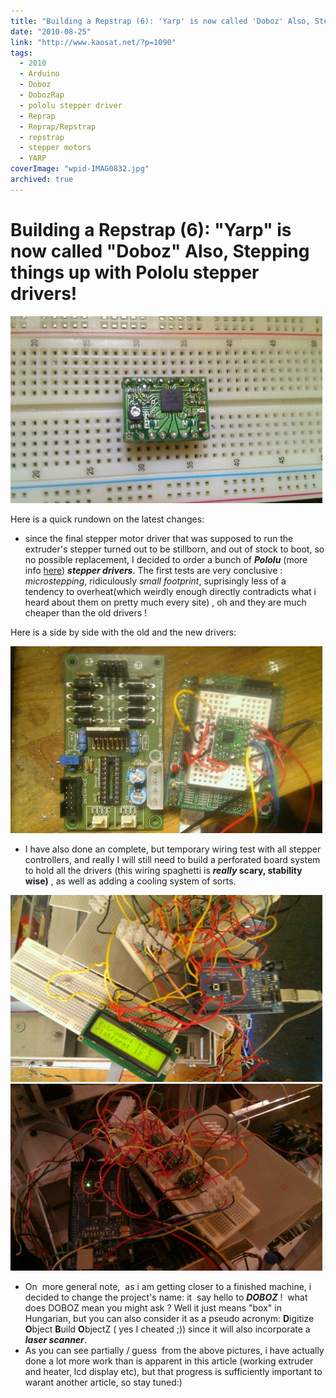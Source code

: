 ```yaml
---
title: "Building a Repstrap (6): 'Yarp' is now called 'Doboz' Also, Stepping things up with Pololu stepper drivers!  "
date: "2010-08-25"
link: "http://www.kaosat.net/?p=1090"
tags:
  - 2010
  - Arduino
  - Doboz
  - DobozRap
  - pololu stepper driver
  - Reprap
  - Reprap/Repstrap
  - repstrap
  - stepper motors
  - YARP
coverImage: "wpid-IMAG0832.jpg"
archived: true
---
```




# Building a Repstrap (6): "Yarp" is now called "Doboz" Also, Stepping things up with Pololu stepper drivers!   

[![](./assets/wpid-IMAG0781.jpg "wpid-IMAG0781.jpg")](./assets/wpid-IMAG0781.jpg)

Here is a quick rundown on the latest changes:

- since the final stepper motor driver that was supposed to run the extruder's stepper turned out to be stillborn, and out of stock to boot, so no possible replacement, I decided to order a bunch of _**Pololu**_ (more info [here](http://www.pololu.com/catalog/product/1201)) **_stepper drivers_**. The first tests are very conclusive : _microstepping_, ridiculously _small footprint_, suprisingly less of a tendency to overheat(which weirdly enough directly contradicts what i heard about them on pretty much every site) , oh and they are much cheaper than the old drivers !

Here is a side by side with the old and the new drivers:

[![](./assets/wpid-1282731217849.jpg "wpid-1282731217849.jpg")](./assets/wpid-1282731217849.jpg)

- I have also done an complete, but temporary wiring test with all stepper controllers, and really I will still need to build a perforated board system to hold all the drivers (this wiring spaghetti is **_really_ scary, stability wise)** , as well as adding a cooling system of sorts.

[![](./assets/wpid-IMAG0832.jpg "wpid-IMAG0832.jpg")](./assets/wpid-IMAG0832.jpg)[![](./assets/wpid-IMAG0822.jpg "wpid-IMAG0822.jpg")](./assets/wpid-IMAG0822.jpg)

- On  more general note,  as i am getting closer to a finished machine, i decided to change the project's name: it  say hello to **_DOBOZ_** !  what does DOBOZ mean you might ask ? Well it just means "box" in Hungarian, but you can also consider it as a pseudo acronym: **D**igitize **O**bject **B**uild **O**bjectZ ( yes I cheated ;)) since it will also incorporate a _**laser scanner**_.
- As you can see partially / guess  from the above pictures, i have actually done a lot more work than is apparent in this article (working extruder and heater, lcd display etc), but that progress is sufficiently important to warant another article, so stay tuned:)
